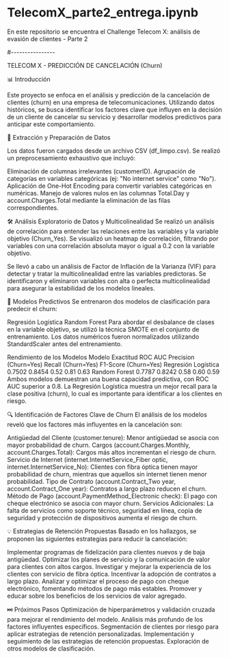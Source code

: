# TelecomX_parte2_entrega.ipynb
En este repositorio se encuentra el Challenge Telecom X: análisis de evasión de clientes - Parte 2




#----------------

TELECOM X - PREDICCIÓN DE CANCELACIÓN (Churn)

📊 Introducción

Este proyecto se enfoca en el análisis y predicción de la cancelación de clientes (churn) en una empresa de telecomunicaciones. Utilizando datos históricos, se busca identificar los factores clave que influyen en la decisión de un cliente de cancelar su servicio y desarrollar modelos predictivos para anticipar este comportamiento.

📌 Extracción y Preparación de Datos

Los datos fueron cargados desde un archivo CSV (df_limpo.csv). Se realizó un preprocesamiento exhaustivo que incluyó:

Eliminación de columnas irrelevantes (customerID).
Agrupación de categorías en variables categóricas (ej: "No internet service" como "No").
Aplicación de One-Hot Encoding para convertir variables categóricas en numéricas.
Manejo de valores nulos en las columnas Total.Day y account.Charges.Total mediante la eliminación de las filas correspondientes.


🛠️ Análisis Exploratorio de Datos y Multicolinealidad
Se realizó un análisis de correlación para entender las relaciones entre las variables y la variable objetivo (Churn_Yes). Se visualizó un heatmap de correlación, filtrando por variables con una correlación absoluta mayor o igual a 0.2 con la variable objetivo.

Se llevó a cabo un análisis de Factor de Inflación de la Varianza (VIF) para detectar y tratar la multicolinealidad entre las variables predictoras. Se identificaron y eliminaron variables con alta o perfecta multicolinealidad para asegurar la estabilidad de los modelos lineales.

🤖 Modelos Predictivos
Se entrenaron dos modelos de clasificación para predecir el churn:

Regresión Logística
Random Forest
Para abordar el desbalance de clases en la variable objetivo, se utilizó la técnica SMOTE en el conjunto de entrenamiento. Los datos numéricos fueron normalizados utilizando StandardScaler antes del entrenamiento.

Rendimiento de los Modelos
Modelo	Exactitud	ROC AUC	Precision (Churn=Yes)	Recall (Churn=Yes)	F1-Score (Churn=Yes)
Regresión Logística	0.7502	0.8454	0.52	0.81	0.63
Random Forest	0.7787	0.8242	0.58	0.60	0.59
Ambos modelos demuestran una buena capacidad predictiva, con ROC AUC superior a 0.8. La Regresión Logística muestra un mejor recall para la clase positiva (churn), lo cual es importante para identificar a los clientes en riesgo.

🔍 Identificación de Factores Clave de Churn
El análisis de los modelos reveló que los factores más influyentes en la cancelación son:

Antigüedad del Cliente (customer.tenure): Menor antigüedad se asocia con mayor probabilidad de churn.
Cargos (account.Charges.Monthly, account.Charges.Total): Cargos más altos incrementan el riesgo de churn.
Servicio de Internet (internet.InternetService_Fiber optic, internet.InternetService_No): Clientes con fibra óptica tienen mayor probabilidad de churn, mientras que aquellos sin internet tienen menor probabilidad.
Tipo de Contrato (account.Contract_Two year, account.Contract_One year): Contratos a largo plazo reducen el churn.
Método de Pago (account.PaymentMethod_Electronic check): El pago con cheque electrónico se asocia con mayor churn.
Servicios Adicionales: La falta de servicios como soporte técnico, seguridad en línea, copia de seguridad y protección de dispositivos aumenta el riesgo de churn.


💡 Estrategias de Retención Propuestas
Basado en los hallazgos, se proponen las siguientes estrategias para reducir la cancelación:

Implementar programas de fidelización para clientes nuevos y de baja antigüedad.
Optimizar los planes de servicio y la comunicación de valor para clientes con altos cargos.
Investigar y mejorar la experiencia de los clientes con servicio de fibra óptica.
Incentivar la adopción de contratos a largo plazo.
Analizar y optimizar el proceso de pago con cheque electrónico, fomentando métodos de pago más estables.
Promover y educar sobre los beneficios de los servicios de valor agregado.


⏭️ Próximos Pasos
Optimización de hiperparámetros y validación cruzada para mejorar el rendimiento del modelo.
Análisis más profundo de los factores influyentes específicos.
Segmentación de clientes por riesgo para aplicar estrategias de retención personalizadas.
Implementación y seguimiento de las estrategias de retención propuestas.
Exploración de otros modelos de clasificación.
